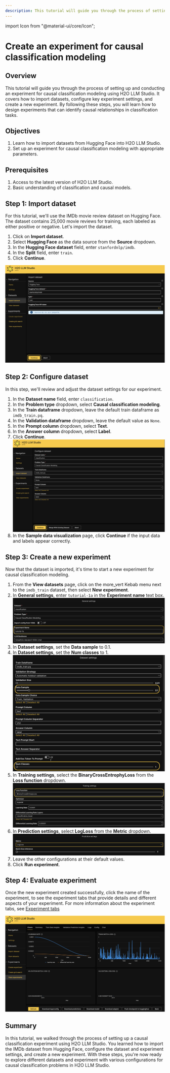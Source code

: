 ```yaml
---
description: This tutorial will guide you through the process of setting up and conducting an experiment for causal classification modeling using H2O LLM Studio. It covers how to import datasets, configure key experiment settings, and create a new experiment.
---
```


import Icon from "@material-ui/core/Icon";

# Create an experiment for causal classification modeling

## Overview

This tutorial will guide you through the process of setting up and conducting an experiment for causal classification modeling using H2O LLM Studio. It covers how to import datasets, configure key experiment settings, and create a new experiment. By following these steps, you will learn how to design experiments that can identify causal relationships in classification tasks.

## Objectives

1. Learn how to import datasets from Hugging Face into H2O LLM Studio.
2. Set up an experiment for causal classification modeling with appropriate parameters.

## Prerequisites

1. Access to the latest version of H2O LLM Studio.
2. Basic understanding of classification and causal models.

## Step 1: Import dataset

For this tutorial, we'll use the IMDb movie review dataset on Hugging Face. The dataset contains 25,000 movie reviews for training, each labeled as either positive or negative. Let's import the dataset.

1. Click on **Import dataset**.
2. Select **Hugging Face** as the data source from the **Source** dropdown. 
3. In the **Hugging Face dataset** field, enter `stanfordnlp/imdb`.
4. In the **Split** field, enter `train`.
5. Click **Continue**.

![Import dataset](import-dataset.png)

## Step 2: Configure dataset

In this step, we'll review and adjust the dataset settings for our experiment.

1. In the **Dataset name** field, enter `classification`.
2. In the **Problem type** dropdown, select **Causal classification modeling**.
3. In the **Train dataframe** dropdown, leave the default train dataframe as `imdb_train.pq`.
4. In the **Validation dataframe** dropdown, leave the default value as `None`. 
5. In the **Prompt column** dropdown, select **Text**.
6. In the **Answer column** dropdown, select **Label**.
7. Click **Continue**.
![Configure dataset](configure-dataset.png)
8. In the **Sample data visualization** page, click **Continue** if the input data and labels appear correctly.

## Step 3: Create a new experiment

Now that the dataset is imported, it's time to start a new experiment for causal classification modeling.

1. From the **View datasets** page, click on the <Icon>more_vert</Icon> Kebab menu next to the `imdb_train` dataset, then select **New experiment**. 
2. In **General settings**, enter `tutorial-1a` in the **Experiment name** text box.
 ![Experiment name](experiment-name.png)
3. In **Dataset settings**, set the **Data sample** to 0.1.
4. In **Dataset settings**, set the **Num classes** to 1.
 ![dataset settings](dataset-settings.png)
5. In **Training settings**, select the **BinaryCrossEntrophyLoss** from the **Loss function** dropdown. 
 ![training settings](training-settings.png)
6. In **Prediction settings**, select **LogLoss** from the **Metric** dropdown.
 ![prediction settings](prediction-settings.png)
7. Leave the other configurations at their default values.
8. Click **Run experiment**. 

## Step 4: Evaluate experiment

Once the new experiment created successfully, click the name of the experiment, to see the experiment tabs that provide details and different aspects of your experiment. For more information about the experiment tabs, see [Experiment tabs](../../guide/experiments/view-an-experiment.md#experiment-tabs)

![Evaluate experiment](evaluate-experiment.png)

## Summary

In this tutorial, we walked through the process of setting up a causal classification experiment using H2O LLM Studio. You learned how to import the IMDb dataset from Hugging Face, configure the dataset and experiment settings, and create a new experiment. With these steps, you're now ready to explore different datasets and experiment with various configurations for causal classification problems in H2O LLM Studio.

